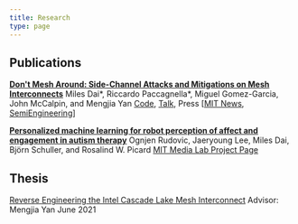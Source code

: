 ```yaml
---
title: Research
type: page
---
```


## Publications

[**Don't Mesh Around: Side-Channel Attacks and Mitigations on Mesh Interconnects**](https://www.usenix.org/conference/usenixsecurity22/presentation/dai)
Miles Dai\*, Riccardo Paccagnella\*, Miguel Gomez-Garcia, John McCalpin, and Mengjia Yan
[Code](https://github.com/CSAIL-Arch-Sec/dont-mesh-around), [Talk](https://www.youtube.com/watch?v=oBHH9MMXLr4), Press \[[MIT News](https://news.mit.edu/2022/chip-interconnect-side-channel-attacks-0811), [SemiEngineering](https://semiengineering.com/microarchitectural-side-channel-attacks-and-mitigations-on-the-on-chip-mesh-interconnect/)\]

[**Personalized machine learning for robot perception of affect and engagement in autism therapy**](https://www.science.org/doi/10.1126/scirobotics.aao6760)
Ognjen Rudovic, Jaeryoung Lee, Miles Dai, Björn Schuller, and Rosalind W. Picard
[MIT Media Lab Project Page](https://www.media.mit.edu/projects/engageme/overview/)

## Thesis

[Reverse Engineering the Intel Cascade Lake Mesh Interconnect](https://dspace.mit.edu/handle/1721.1/143928)
Advisor: Mengjia Yan
June 2021

